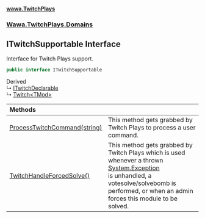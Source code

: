 #### [wawa.TwitchPlays](index.md 'index')
### [Wawa.TwitchPlays.Domains](Wawa.TwitchPlays.Domains.md 'Wawa.TwitchPlays.Domains')

## ITwitchSupportable Interface

Interface for Twitch Plays support.

```csharp
public interface ITwitchSupportable
```

Derived  
&#8627; [ITwitchDeclarable](ITwitchDeclarable.md 'Wawa.TwitchPlays.ITwitchDeclarable')  
&#8627; [Twitch&lt;TMod&gt;](Twitch_TMod_.md 'Wawa.TwitchPlays.Twitch<TMod>')

| Methods | |
| :--- | :--- |
| [ProcessTwitchCommand(string)](ITwitchSupportable.ProcessTwitchCommand(String).md 'Wawa.TwitchPlays.Domains.ITwitchSupportable.ProcessTwitchCommand(string)') | This method gets grabbed by Twitch Plays to process a user command. |
| [TwitchHandleForcedSolve()](ITwitchSupportable.TwitchHandleForcedSolve().md 'Wawa.TwitchPlays.Domains.ITwitchSupportable.TwitchHandleForcedSolve()') | This method gets grabbed by Twitch Plays which is used whenever a thrown [System.Exception](https://docs.microsoft.com/en-us/dotnet/api/System.Exception 'System.Exception')<br/>is unhandled, a votesolve/solvebomb is performed, or when an admin forces this module to be solved. |

